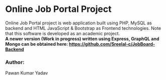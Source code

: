 # Online Job Portal Project
Online Job Portal project is web application built using PHP, MySQL as backend and HTML JavaScript &amp; Bootstrap as Frontend technologies. Note that this software is developed as an academic project. <br/>
<b>A newer version (Work in progress) written using Express, GraphQL and Mongo can be obtained here: https://github.com/Sreelal-c/JobBoard-Backend</b>

<h3>Author:</h3> 
Pawan Kumar Yadav


